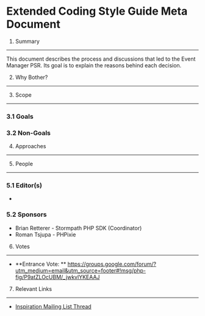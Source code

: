 Extended Coding Style Guide Meta Document
=========================================

1. Summary
----------

This document describes the process and discussions that led to the Event Manager PSR. Its goal is to explain the reasons behind each decision.

2. Why Bother?
--------------



3. Scope
--------

### 3.1 Goals



### 3.2 Non-Goals



4. Approaches
-------------




5. People
---------

### 5.1 Editor(s)

* 

### 5.2 Sponsors

* Brian Retterer - Stormpath PHP SDK (Coordinator)
* Roman Tsjupa - PHPixie

6. Votes
--------

* **Entrance Vote: ** https://groups.google.com/forum/?utm_medium=email&utm_source=footer#!msg/php-fig/P9atZLOcUBM/_jwkvlYKEAAJ

7. Relevant Links
-----------------

* [Inspiration Mailing List Thread](https://groups.google.com/forum/#!topic/php-fig/-EJOStgxAwY)

